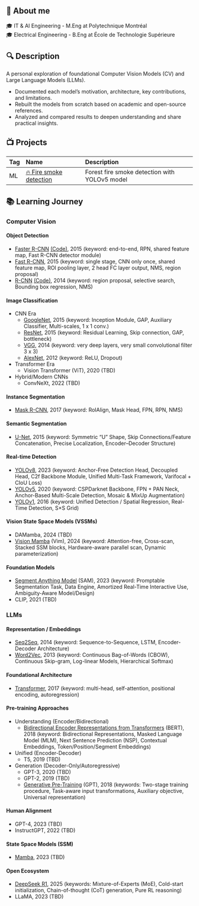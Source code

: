 ## 👋 About me 

🎓 IT & AI Engineering - M.Eng at Polytechnique Montréal<br />
🎓 Electrical Engineering - B.Eng at École de Technologie Supérieure <br />

## 🔍 Description <br />
A personal exploration of foundational Computer Vision Models (CV) and Large Language Models (LLMs).
- Documented each model’s motivation, architecture, key contributions, and limitations.
- Rebuilt the models from scratch based on academic and open-source references.
- Analyzed and compared results to deepen understanding and share practical insights.

## 📺 Projects 

| Tag | Name | Description
|:---|:---|:---
|ML|[🔥 Fire smoke detection](https://github.com/MorganPeju/inf8225_project) | Forest fire smoke detection with YOLOv5 model

## 📚 Learning Journey

### Computer Vision

#### Object Detection
- [Faster R-CNN](https://github.com/khchu93/ComputerVision/blob/main/notes/Faster%20R-CNN.md) [(Code)](https://github.com/khchu93/ComputerVision/blob/main/models/Faster_R_CNN_implementation.ipynb), 2015 (keyword: end-to-end, RPN, shared feature map, Fast R-CNN detector module)
- [Fast R-CNN](https://github.com/khchu93/ComputerVision/blob/main/notes/Fast%20R-CNN.md), 2015 (keyword: single stage, CNN only once, shared feature map, ROI pooling layer, 2 head FC layer output, NMS, region proposal)
- [R-CNN](https://github.com/khchu93/ComputerVision/blob/main/notes/R-CNN.md) [(Code)](https://github.com/khchu93/ComputerVision/blob/main/models/rcnn_implementation.ipynb), 2014 (keyword: region proposal, selective search, Bounding box regression, NMS)

#### Image Classification
- CNN Era
  - [GoogleNet](https://github.com/khchu93/ComputerVision/blob/main/notes/GoogLeNet.md), 2015 (keyword: Inception Module, GAP, Auxiliary Classifier, Multi-scales, 1 x 1 conv.)
  - [ResNet](https://github.com/khchu93/ComputerVision/blob/main/notes/ResNet.md), 2015 (keyword: Residual Learning, Skip connection, GAP, bottleneck)
  - [VGG](https://github.com/khchu93/ComputerVision/blob/main/notes/VGG.md), 2014 (keyword: very deep layers, very small convolutional filter 3 x 3)
  - [AlexNet](https://github.com/khchu93/ComputerVision/blob/main/notes/AlexNet.md), 2012 (keyword: ReLU, Dropout)
- Transformer Era
  - Vision Transformer (ViT), 2020 (TBD)
- Hybrid/Modern CNNs
  - ConvNeXt, 2022 (TBD)

#### Instance Segmentation
- [Mask R-CNN](https://github.com/khchu93/ComputerVision/blob/main/notes/MaskedR-CNN.md), 2017 (keyword: RoIAlign, Mask Head, FPN, RPN, NMS)

#### Semantic Segmentation
- [U-Net](https://github.com/khchu93/ComputerVision/edit/main/notes/U-Net.md), 2015 (keyword: Symmetric “U” Shape, Skip Connections/Feature Concatenation, Precise Localization, Encoder–Decoder Structure)

#### Real-time Detection
- [YOLOv8](https://github.com/khchu93/ComputerVision/blob/main/notes/YOLOv8.md), 2023 (keyword: Anchor-Free Detection Head, Decoupled Head, C2f Backbone Module, Unified Multi-Task Framework, Varifocal + CIoU Loss)
- [YOLOv5](https://github.com/khchu93/ComputerVision/blob/main/notes/YOLOv5.md), 2020 (keyword: CSPDarknet Backbone, FPN + PAN Neck, Anchor-Based Multi-Scale Detection, Mosaic & MixUp Augmentation)
- [YOLOv1](https://github.com/khchu93/ComputerVision/blob/main/notes/YOLOv1.md), 2016 (keyword: Unified Detection / Spatial Regression, Real-Time Detection, S×S Grid)

#### Vision State Space Models (VSSMs)
- DAMamba, 2024 (TBD)
- [Vision Mamba](https://github.com/khchu93/ComputerVision/blob/main/notes/Vision%20Mamba.md) (Vim), 2024 (keyword: Attention-free, Cross-scan, Stacked SSM blocks, Hardware-aware parallel scan, Dynamic parameterization)

#### Foundation Models
- [Segment Anything Model](https://github.com/khchu93/ComputerVision/blob/main/notes/SAM.md) (SAM), 2023 (keyword: Promptable Segmentation Task, Data Engine, Amortized Real-Time Interactive Use, Ambiguity-Aware Model/Design)
- CLIP, 2021 (TBD)

### LLMs

#### Representation / Embeddings
- [Seq2Seq](https://github.com/khchu93/LLMs/blob/main/notes/seq2seq.md), 2014 (keyword: Sequence-to-Sequence, LSTM, Encoder-Decoder Architecture)
- [Word2Vec](https://github.com/khchu93/LLMs/blob/main/notes/Word2Vec.md), 2013 (keyword: Continuous Bag-of-Words (CBOW), Continuous Skip-gram, Log-linear Models, Hierarchical Softmax)

#### Foundational Architecture
- [Transformer](https://github.com/khchu93/LLMs/blob/main/notes/Transformer.md), 2017 (keyword: multi-head, self-attention, positional encoding, autoregression)
  
#### Pre-training Approaches
- Understanding (Encoder/Bidirectional)
  - [Bidirectional Encoder Representations from Transformers](https://github.com/khchu93/LLMs/blob/main/notes/bert.md) (BERT), 2018 (keyword: Bidirectional Representations, Masked Language Model (MLM), Next Sentence Prediction (NSP), Contextual Embeddings, Token/Position/Segment Embeddings)
- Unified (Encoder-Decoder)
  - T5, 2019 (TBD)
- Generation (Decoder-Only/Autoregressive)
  - GPT-3, 2020 (TBD)
  - GPT-2, 2019 (TBD)
  - [Generative Pre-Training](https://github.com/khchu93/LLMs/blob/main/notes/gpt.md) (GPT), 2018 (keywords: Two-stage training procedure, Task-aware input transformations, Auxiliary objective, Universal representation)

#### Human Alignment
- GPT-4, 2023 (TBD)
- InstructGPT, 2022 (TBD)

#### State Space Models (SSM)
- [Mamba](https://github.com/khchu93/ComputerVision/blob/main/notes/Mamba.md), 2023 (TBD)

#### Open Ecosystem
- [DeepSeek R1](https://github.com/khchu93/LLMs/blob/main/notes/deepseek.md), 2025 (keywords: Mixture-of-Experts (MoE), Cold-start initialization, Chain-of-thought (CoT) generation, Pure RL reasoning)
- LLaMA, 2023 (TBD)

